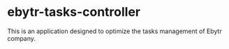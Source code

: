 # ebytr-tasks-controller
This is an application designed to optimize the tasks management of Ebytr company.
